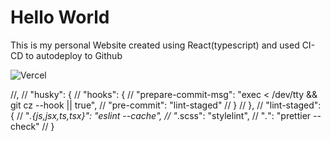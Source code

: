 # Hello World
This is my personal Website created using React(typescript) and used CI-CD to autodeploy to Github

![Vercel](http://therealsujitk-vercel-badge.vercel.app/?app=webbie-blueshirtdeveloper&style=for-the-badge)

  //,
  // "husky": {
  //   "hooks": {
  //     "prepare-commit-msg": "exec < /dev/tty && git cz --hook || true",
  //     "pre-commit": "lint-staged"
  //   }
  // },
  // "lint-staged": {
  //   "*.{js,jsx,ts,tsx}": "eslint --cache",
  //   "*.scss": "stylelint",
  //   "*.*": "prettier --check"
  // }
